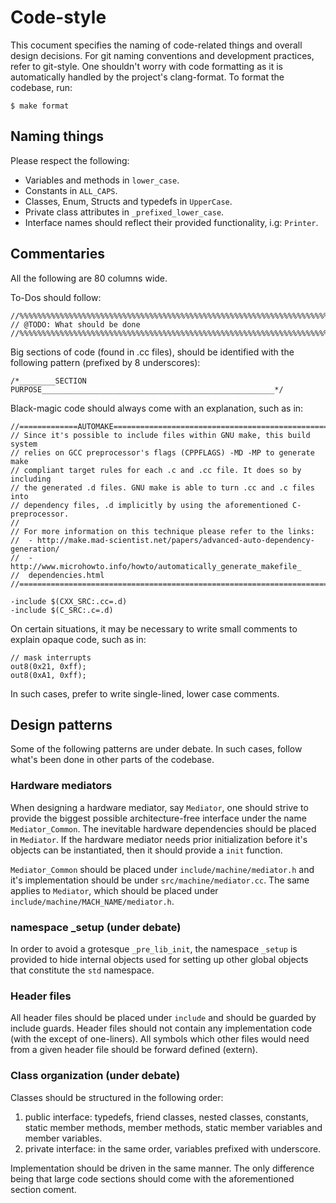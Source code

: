 # Code-style

This cocument specifies the naming of code-related things and overall design
decisions. For git naming conventions and development practices, refer to
git-style. One shouldn't worry with code formatting as it is automatically
handled by the project's clang-format. To format the codebase, run:

```$ make format```

## Naming things

Please respect the following:

- Variables and methods in `lower_case`.
- Constants in `ALL_CAPS`.
- Classes, Enum, Structs and typedefs in `UpperCase`.
- Private class attributes in `_prefixed_lower_case`.
- Interface names should reflect their provided functionality, i.g: `Printer`.

## Commentaries

All the following are 80 columns wide.

To-Dos should follow:

```
//%%%%%%%%%%%%%%%%%%%%%%%%%%%%%%%%%%%%%%%%%%%%%%%%%%%%%%%%%%%%%%%%%%%%%%%%%%%//
// @TODO: What should be done
//%%%%%%%%%%%%%%%%%%%%%%%%%%%%%%%%%%%%%%%%%%%%%%%%%%%%%%%%%%%%%%%%%%%%%%%%%%%//
```

Big sections of code (found in .cc files), should be identified with the
following pattern (prefixed by 8 underscores):

```
/*________SECTION PURPOSE____________________________________________________*/
```

Black-magic code should always come with an explanation, such as in:

```
//=============AUTOMAKE======================================================//
// Since it's possible to include files within GNU make, this build system
// relies on GCC preprocessor's flags (CPPFLAGS) -MD -MP to generate make
// compliant target rules for each .c and .cc file. It does so by including
// the generated .d files. GNU make is able to turn .cc and .c files into
// dependency files, .d implicitly by using the aforementioned C-preprocessor.
//
// For more information on this technique please refer to the links:
//  - http://make.mad-scientist.net/papers/advanced-auto-dependency-generation/
//  - http://www.microhowto.info/howto/automatically_generate_makefile_
// 	dependencies.html
//===========================================================================//

-include $(CXX_SRC:.cc=.d)
-include $(C_SRC:.c=.d)
```

On certain situations, it may be necessary to write small comments to explain
opaque code, such as in:

```
// mask interrupts
out8(0x21, 0xff);
out8(0xA1, 0xff);
```

In such cases, prefer to write single-lined, lower case comments.

## Design patterns

Some of the following patterns are under debate. In such cases, follow what's
been done in other parts of the codebase.

### Hardware mediators

When designing a hardware mediator, say `Mediator`, one should strive to provide
the biggest possible architecture-free interface under the name `Mediator_Common`.
The inevitable hardware dependencies should be placed in `Mediator`. If the
hardware mediator needs prior initialization before it's objects can be
instantiated, then it should provide a `init` function.

`Mediator_Common` should be placed under `include/machine/mediator.h` and it's
implementation should be under `src/machine/mediator.cc`. The same applies to
`Mediator`, which should be placed under `include/machine/MACH_NAME/mediator.h`.

### namespace _setup (under debate)

In order to avoid a grotesque `_pre_lib_init`, the namespace `_setup` is provided
to hide internal objects used for setting up other global objects that constitute
the `std` namespace.

### Header files

All header files should be placed under `include` and should be guarded by
include guards. Header files should not contain any implementation code (with
the except of one-liners). All symbols which other files would need from a given
header file should be forward defined (extern).

### Class organization (under debate)

Classes should be structured in the following order:

1. public interface: typedefs, friend classes, nested classes, constants, static
member methods, member methods, static member variables and member variables.
2. private interface: in the same order, variables prefixed with underscore.

Implementation should be driven in the same manner. The only difference being
that large code sections should come with the aforementioned section coment.